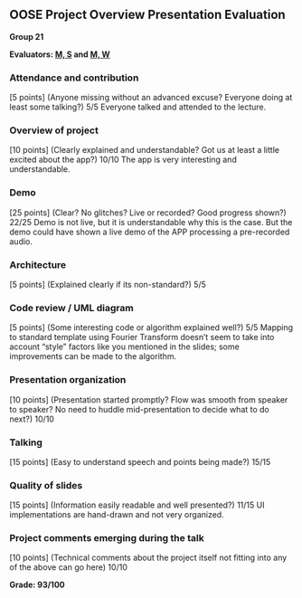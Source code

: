 OOSE Project Overview Presentation Evaluation
---------------------------------------------
**Group 21**

**Evaluators: [M, S](mailto:mshu1@jhu.edu) and [M, W](mailto:mwason1@jhu.edu@)**

### Attendance and contribution
[5 points] (Anyone missing without an advanced excuse?  Everyone doing at least some talking?)
5/5 Everyone talked and attended to the lecture.

### Overview of project
[10 points] (Clearly explained and understandable?  Got us at least a little excited about the app?)
10/10 The app is very interesting and understandable.

### Demo
[25 points] (Clear?  No glitches?  Live or recorded? Good progress shown?)
22/25
Demo is not live, but it is understandable why this is the case.
But the demo could have shown a live demo of the APP processing a pre-recorded audio. 

### Architecture
[5 points] (Explained clearly if its non-standard?)
5/5 

### Code review / UML diagram
[5 points] (Some interesting code or algorithm explained well?)
5/5 
Mapping to standard template using Fourier Transform doesn’t seem to take into account “style” factors like you mentioned in the slides; some improvements can be made to the algorithm.

### Presentation organization
[10 points] (Presentation started promptly? Flow was smooth from speaker to speaker?  No need to huddle mid-presentation to decide what to do next?)
10/10

### Talking
[15 points] (Easy to understand speech and points being made?)
15/15

### Quality of slides
[15 points] (Information easily readable and well presented?)
11/15
UI implementations are hand-drawn and not very organized.

### Project comments emerging during the talk
[10 points] (Technical comments about the project itself not fitting into any of the above can go here)
10/10

**Grade:  93/100**
